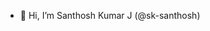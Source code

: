 - 👋 Hi, I’m Santhosh Kumar J (@sk-santhosh)

<!---
sk-santhosh/sk-santhosh is a ✨ special ✨ repository because its `README.md` (this file) appears on your GitHub profile.
You can click the Preview link to take a look at your changes.
--->
